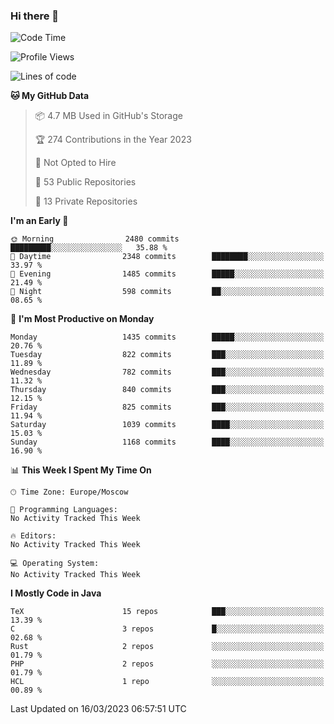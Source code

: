 ### Hi there 👋

<!--
**SemenMartynov/SemenMartynov** is a ✨ _special_ ✨ repository because its `README.md` (this file) appears on your GitHub profile.

Here are some ideas to get you started:

- 🔭 I’m currently working on ...
- 🌱 I’m currently learning ...
- 👯 I’m looking to collaborate on ...
- 🤔 I’m looking for help with ...
- 💬 Ask me about ...
- 📫 How to reach me: ...
- 😄 Pronouns: ...
- ⚡ Fun fact: ...
-->

<!--START_SECTION:waka-->
![Code Time](http://img.shields.io/badge/Code%20Time-0%20secs-blue)

![Profile Views](http://img.shields.io/badge/Profile%20Views-32-blue)

![Lines of code](https://img.shields.io/badge/From%20Hello%20World%20I%27ve%20Written-6.8%20million%20lines%20of%20code-blue)

**🐱 My GitHub Data** 

> 📦 4.7 MB Used in GitHub's Storage 
 > 
> 🏆 274 Contributions in the Year 2023
 > 
> 🚫 Not Opted to Hire
 > 
> 📜 53 Public Repositories 
 > 
> 🔑 13 Private Repositories 
 > 
**I'm an Early 🐤** 

```text
🌞 Morning                2480 commits        █████████░░░░░░░░░░░░░░░░   35.88 % 
🌆 Daytime                2348 commits        ████████░░░░░░░░░░░░░░░░░   33.97 % 
🌃 Evening                1485 commits        █████░░░░░░░░░░░░░░░░░░░░   21.49 % 
🌙 Night                  598 commits         ██░░░░░░░░░░░░░░░░░░░░░░░   08.65 % 
```
📅 **I'm Most Productive on Monday** 

```text
Monday                   1435 commits        █████░░░░░░░░░░░░░░░░░░░░   20.76 % 
Tuesday                  822 commits         ███░░░░░░░░░░░░░░░░░░░░░░   11.89 % 
Wednesday                782 commits         ███░░░░░░░░░░░░░░░░░░░░░░   11.32 % 
Thursday                 840 commits         ███░░░░░░░░░░░░░░░░░░░░░░   12.15 % 
Friday                   825 commits         ███░░░░░░░░░░░░░░░░░░░░░░   11.94 % 
Saturday                 1039 commits        ████░░░░░░░░░░░░░░░░░░░░░   15.03 % 
Sunday                   1168 commits        ████░░░░░░░░░░░░░░░░░░░░░   16.90 % 
```


📊 **This Week I Spent My Time On** 

```text
🕑︎ Time Zone: Europe/Moscow

💬 Programming Languages: 
No Activity Tracked This Week

🔥 Editors: 
No Activity Tracked This Week

💻 Operating System: 
No Activity Tracked This Week
```

**I Mostly Code in Java** 

```text
TeX                      15 repos            ███░░░░░░░░░░░░░░░░░░░░░░   13.39 % 
C                        3 repos             █░░░░░░░░░░░░░░░░░░░░░░░░   02.68 % 
Rust                     2 repos             ░░░░░░░░░░░░░░░░░░░░░░░░░   01.79 % 
PHP                      2 repos             ░░░░░░░░░░░░░░░░░░░░░░░░░   01.79 % 
HCL                      1 repo              ░░░░░░░░░░░░░░░░░░░░░░░░░   00.89 % 
```




 Last Updated on 16/03/2023 06:57:51 UTC
<!--END_SECTION:waka-->